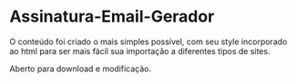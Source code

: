 # Assinatura-Email-Gerador


O conteúdo foi criado o mais simples possível, com seu style incorporado ao html para ser mais fácil sua importação a diferentes tipos de sites.

Aberto para download e modificação.
